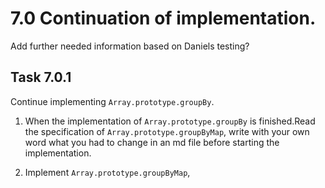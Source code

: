 # 7.0 Continuation of implementation.

Add further needed information based on Daniels testing?

## **Task 7.0.1**

Continue implementing `Array.prototype.groupBy`. 

1. When the implementation of `Array.prototype.groupBy` is finished.Read the specification of `Array.prototype.groupByMap`, write with your own word what you had to change in an md file before starting the implementation. 

2. Implement `Array.prototype.groupByMap`,
